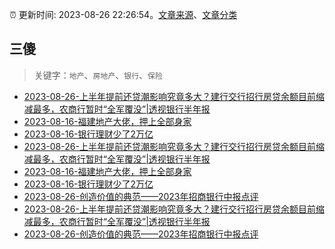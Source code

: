 :alarm_clock: 更新时间: 2023-08-26 22:26:54。[文章来源](/README.md)、[文章分类](/TAGS.md)

## 三傻


> 关键字：`地产`、`房地产`、`银行`、`保险`



- [2023-08-26-上半年提前还贷潮影响究竟多大？建行交行招行房贷余额目前缩减最多，农商行暂时“全军覆没”|透视银行半年报](https://www.cls.cn/detail/1445074) 
- [2023-08-16-福建地产大佬，押上全部身家](https://www.aicaijing.com.cn/article/18567) 
- [2023-08-16-银行理财少了2万亿](https://www.aicaijing.com.cn/article/18565) 
- [2023-08-26-上半年提前还贷潮影响究竟多大？建行交行招行房贷余额目前缩减最多，农商行暂时“全军覆没”|透视银行半年报](https://www.cls.cn/detail/1445074) 
- [2023-08-16-福建地产大佬，押上全部身家](https://www.aicaijing.com.cn/article/18567) 
- [2023-08-16-银行理财少了2万亿](https://www.aicaijing.com.cn/article/18565) 
- [2023-08-26-创造价值的典范——2023年招商银行中报点评](https://xueqiu.com/1821992043/259388467) 
- [2023-08-26-上半年提前还贷潮影响究竟多大？建行交行招行房贷余额目前缩减最多，农商行暂时“全军覆没”|透视银行半年报](https://www.cls.cn/detail/1445074) 
- [2023-08-26-创造价值的典范——2023年招商银行中报点评](https://xueqiu.com/1821992043/259388467) 
